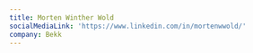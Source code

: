 ```yaml
---
title: Morten Winther Wold
socialMediaLink: 'https://www.linkedin.com/in/mortenwwold/'
company: Bekk
---
```


